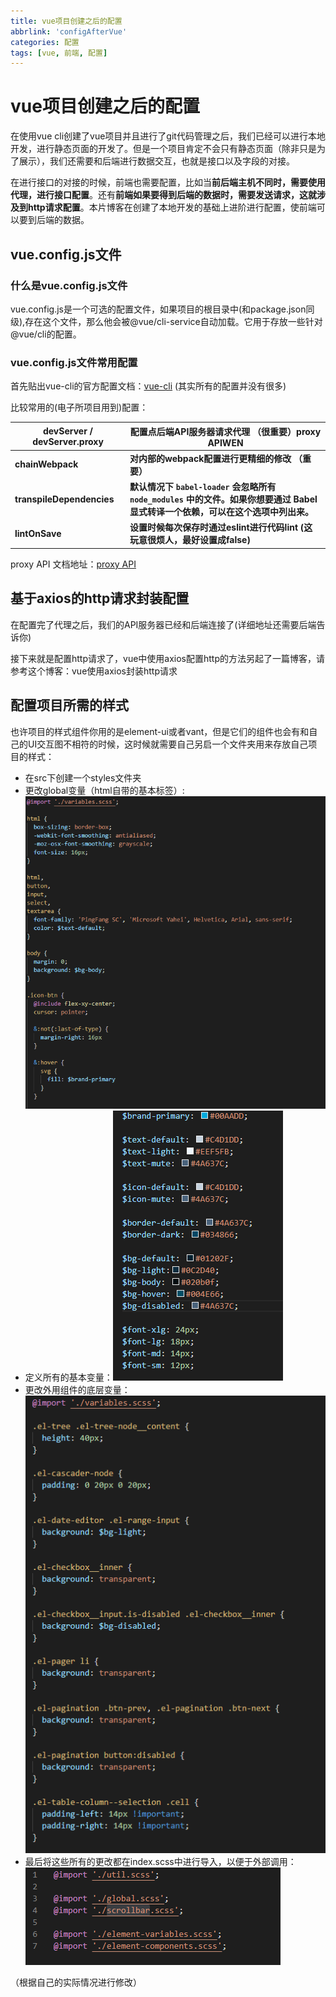 ```yaml
---
title: vue项目创建之后的配置
abbrlink: 'configAfterVue'
categories: 配置
tags: [vue, 前端, 配置]
---
```

# vue项目创建之后的配置

在使用vue cli创建了vue项目并且进行了git代码管理之后，我们已经可以进行本地开发，进行静态页面的开发了。但是一个项目肯定不会只有静态页面（除非只是为了展示），我们还需要和后端进行数据交互，也就是接口以及字段的对接。

在进行接口的对接的时候，前端也需要配置，比如当**前后端主机不同时，需要使用代理，进行接口配置**。还有**前端如果要得到后端的数据时，需要发送请求，这就涉及到http请求配置**。本片博客在创建了本地开发的基础上进阶进行配置，使前端可以要到后端的数据。

## vue.config.js文件

### 什么是vue.config.js文件

vue.config.js是一个可选的配置文件，如果项目的根目录中(和package.json同级),存在这个文件，那么他会被@vue/cli-service自动加载。它用于存放一些针对@vue/cli的配置。

### vue.config.js文件常用配置

首先贴出vue-cli的官方配置文档：[vue-cli](https://cli.vuejs.org/zh/config/#%E5%85%A8%E5%B1%80-cli-%E9%85%8D%E7%BD%AE) (其实所有的配置并没有很多)

比较常用的(电子所项目用到)配置：

| devServer / devServer.proxy | 配置点后端API服务器请求代理 （很重要）proxy APIWEN           |
| --------------------------- | ------------------------------------------------------------ |
| **chainWebpack**            | **对内部的webpack配置进行更精细的修改 （重要）**             |
| **transpileDependencies**   | **默认情况下 `babel-loader` 会忽略所有 `node_modules` 中的文件。如果你想要通过 Babel 显式转译一个依赖，可以在这个选项中列出来。** |
| **lintOnSave**              | **设置时候每次保存时通过eslint进行代码lint (这玩意很烦人，最好设置成false)** |

proxy API 文档地址：[proxy API](https://github.com/chimurai/http-proxy-middleware#proxycontext-config) 

## 基于axios的http请求封装配置

在配置完了代理之后，我们的API服务器已经和后端连接了(详细地址还需要后端告诉你)

接下来就是配置http请求了，vue中使用axios配置http的方法另起了一篇博客，请参考这个博客：vue使用axios封装http请求

## 配置项目所需的样式

也许项目的样式组件你用的是element-ui或者vant，但是它们的组件也会有和自己的UI交互图不相符的时候，这时候就需要自己另启一个文件夹用来存放自己项目的样式：

- 在src下创建一个styles文件夹
- 更改global变量（html自带的基本标签）:![html-style](../image/html-style.png)
- 定义所有的基本变量：![variables](../image/variables.png) 
- 更改外用组件的底层变量：![eleUI-change](../image/element-ui-change.png) 
- 最后将这些所有的更改都在index.scss中进行导入，以便于外部调用：![styleIndex](../image/style-index.png)

（根据自己的实际情况进行修改）